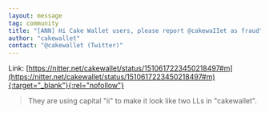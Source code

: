 ```yaml
---
layout: message
tag: community
title: "[ANN] Hi Cake Wallet users, please report @cakewaIIet as fraud"
author: "cakewallet"	
contact: "@cakewallet (Twitter)"
---
```


Link: [https://nitter.net/cakewallet/status/1510617223450218497#m](https://nitter.net/cakewallet/status/1510617223450218497#m){:target="_blank"}{:rel="nofollow"}

> They are using capital "ii" to make it look like two LLs in "cakewallet".
